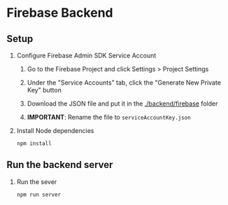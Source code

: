 # Firebase Backend

## Setup

1.  Configure Firebase Admin SDK Service Account

    1. Go to the Firebase Project and click Settings > Project Settings

    2. Under the "Service Accounts" tab, click the "Generate New Private Key" button

    3. Download the JSON file and put it in the [./backend/firebase](./backend/firebase) folder

    4. **IMPORTANT**: Rename the file to `serviceAccountKey.json`

2.  Install Node dependencies

        npm install

## Run the backend server

1.  Run the sever

        npm run server
